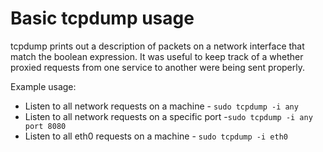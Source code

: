 # Basic tcpdump usage

tcpdump prints out a description of packets on a network interface that match the boolean expression. It was useful to keep track of a whether proxied requests from one service to another were being sent properly.

Example usage:

* Listen to all network requests on a machine - `sudo tcpdump -i any`
* Listen to all network requests on a specific port -`sudo tcpdump -i any port 8080`
* Listen to all eth0 requests on a machine - `sudo tcpdump -i eth0`

